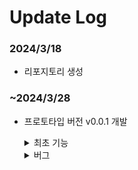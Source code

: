 # Update Log

### 2024/3/18
- 리포지토리 생성

### ~2024/3/28
- 프로토타입 버전 v0.0.1 개발

  <details>
    <summary>최초 기능</summary>
    
    1. 좌클릭으로 UI 오브젝트 선택
    2. 선택된 오브젝트 드래그
    3. 선택된 오브젝트 하이라이트
    4. 노드 클릭&드래그 : 캔버스에서 선 렌더링

    ![1-1](https://github.com/ysj0828/NodeSystem/assets/63217600/312a31f4-ec84-4ba0-ba36-cd841bd5aed0)


  </details>
  
  <details>
    <summary>버그</summary>
    
    1. 렌더링된 선이 엉뚱한 위치에서 렌더링
 
    ![2-1](https://github.com/ysj0828/NodeSystem/assets/63217600/02615dc2-c808-47b0-9db6-a605ba5c48af)
      
  </details>

  
